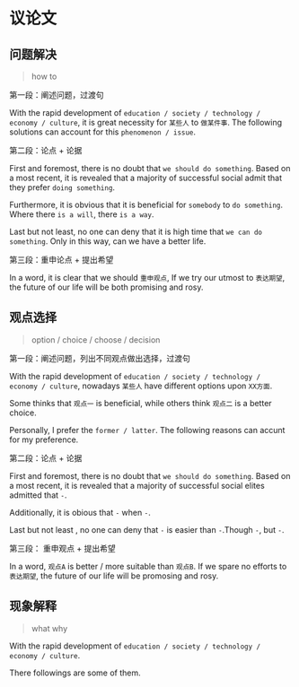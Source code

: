 # 议论文

## 问题解决

> how to

第一段：阐述问题，过渡句

With the rapid development of `education / society / technology / economy / culture`, it is great necessity for `某些人` to `做某件事`. The following solutions can account for this `phenomenon / issue`.

第二段：论点 + 论据

First and foremost, there is no doubt that `we should do something`. Based on a most recent, it is revealed that a majority of successful social admit that they prefer `doing something`.

Furthermore, it is obvious that it is beneficial for `somebody` to `do something`. Where there `is a will`, there `is a way`.

Last but not least, no one can deny that it is high time that `we can do something`. Only in this way, can we have a better life.

第三段：重申论点 + 提出希望

In a word, it is clear that we should `重申观点`, If we try our utmost to `表达期望`, the future of our life will be both promising and rosy.

## 观点选择

> option / choice / choose / decision

第一段：阐述问题，列出不同观点做出选择，过渡句

With the rapid development of `education / society / technology / economy / culture`, nowadays `某些人` have different options upon `XX方面`.

Some thinks that `观点一` is beneficial, while others think `观点二` is a better choice.

Personally, I prefer the `former / latter`. The following reasons can accunt for my preference.

第二段：论点 + 论据

First and foremost, there is no doubt that `we should do something`. Based on a most recent, it is revealed that a majority of successful social elites admitted that `-`.

Additionally, it is obious that `-` when `-`. 

Last but not least , no one can deny that `-` is easier than `-`.Though `-`, but `-`.

第三段： 重申观点 + 提出希望

In a word, `观点A` is better / more suitable than `观点B`. If we spare no efforts to `表达期望`, the future of our life will be promosing and rosy.

## 现象解释

> what why

With the rapid development of `education / society / technology / economy / culture`.

There followings are some of them.
